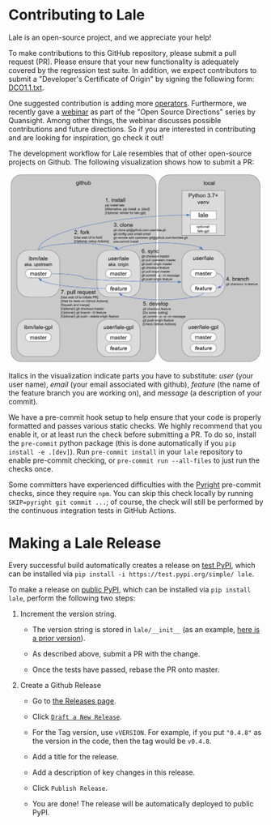 # Contributing to Lale

Lale is an open-source project, and we appreciate your help!

To make contributions to this GitHub repository, please submit a pull
request (PR).
Please ensure that your new functionality is adequately
covered by the regression test suite.
In addition, we expect contributors to submit a
"Developer's Certificate of Origin" by signing the following form:
[DCO1.1.txt](https://github.com/IBM/lale/blob/master/DCO1.1.txt).

One suggested contribution is adding more
[operators](https://github.com/IBM/lale/blob/master/examples/docs_new_operators.ipynb).
Furthermore, we recently gave a
[webinar](https://www.youtube.com/watch?v=szXkof_IiGc) as part of the
"Open Source Directions" series by Quansight. Among other things, the
webinar discusses possible contributions and future directions. So if
you are interested in contributing and are looking for inspiration, go
check it out!

The development workflow for Lale resembles that of other open-source
projects on Github. The following visualization shows how to submit a
PR:

<img src="https://github.com/IBM/lale/raw/master/docs/img/repositories.png" alt="development workflow"/>

Italics in the visualization indicate parts you have to substitute:
*user* (your user name), *email* (your email associated with github),
*feature* (the name of the feature branch you are working on), and
*message* (a description of your commit).

We have a pre-commit hook setup to help ensure that your code is
properly formatted and passes various static checks.
We highly recommend that you enable it, or at least run the check
before submitting a PR.  To do so, install the `pre-commit` python
package (this is done automatically if you `pip install -e .[dev]`).
Run `pre-commit install` in your `lale` repository to enable
pre-commit checking, or `pre-commit run --all-files` to just run the
checks once.

Some committers have experienced difficulties with the
[Pyright](https://github.com/Microsoft/pyright) pre-commit checks,
since they require `npm`. You can skip this check locally by running
`SKIP=pyright git commit ...`; of course, the check will still be
performed by the continuous integration tests in GitHub Actions.

# Making a Lale Release

Every successful build automatically creates a release on
[test PyPI](https://test.pypi.org/project/lale/), which can be
installed via `pip install -i https://test.pypi.org/simple/ lale`.

To make a release on [public PyPI](https://pypi.org/project/lale/),
which can be installed via `pip install lale`, perform the following
two steps:

1. Increment the version string.
    * The version string is stored in `lale/__init__` (as an example, [here is a prior version](https://github.com/IBM/lale/blob/b576449a3096847bab4962ab733d3c185a9afefc/lale/__init__.py#L17)).

    * As described above, submit a PR with the change.

    * Once the tests have passed, rebase the PR onto master.

2. Create a Github Release
    * Go to [the Releases page](https://github.com/IBM/lale/releases).

    * Click [`Draft a New Release`](https://github.com/IBM/lale/releases/new).

    * For the Tag version, use `vVERSION`. For example, if you put `"0.4.8"` as the version in the code, then the tag would be `v0.4.8`.

    * Add a title for the release.

    * Add a description of key changes in this release.

    * Click `Publish Release`.

    * You are done!  The release will be automatically deployed to public PyPI.
